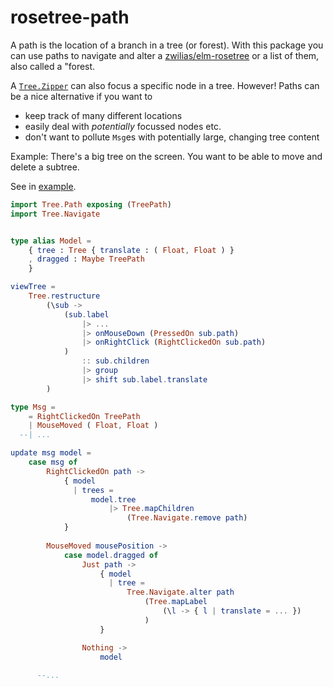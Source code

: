 # rosetree-path

A path is the location of a branch in a tree (or forest).
With this package you can use paths to navigate and alter a [zwilias/elm-rosetree](https://package.elm-lang.org/packages/zwilias/elm-rosetree/latest/) or a list of them, also called a "forest.

A [`Tree.Zipper`](https://package.elm-lang.org/packages/zwilias/elm-rosetree/latest/Tree-Zipper) can also focus a specific node in a tree.
However! Paths can be a nice alternative if you want to
- keep track of many different locations
- easily deal with _potentially_ focussed nodes etc.
- don't want to pollute `Msg`es with potentially large, changing tree content

Example: There's a big tree on the screen. You want to be able to move and delete a subtree.

See in [example](https://github.com/lue-bird/rosetree-path/tree/master/example/).

```elm
import Tree.Path exposing (TreePath)
import Tree.Navigate


type alias Model =
    { tree : Tree { translate : ( Float, Float ) }
    , dragged : Maybe TreePath
    }

viewTree =
    Tree.restructure
        (\sub ->
            (sub.label
                |> ...
                |> onMouseDown (PressedOn sub.path)
                |> onRightClick (RightClickedOn sub.path)
            )
                :: sub.children
                |> group
                |> shift sub.label.translate
        )

type Msg =
    = RightClickedOn TreePath
    | MouseMoved ( Float, Float )
  --| ...

update msg model =
    case msg of
        RightClickedOn path ->
            { model
              | trees =
                  model.tree
                      |> Tree.mapChildren
                          (Tree.Navigate.remove path)
            }
        
        MouseMoved mousePosition ->
            case model.dragged of
                Just path ->
                    { model
                      | tree =
                          Tree.Navigate.alter path
                              (Tree.mapLabel
                                  (\l -> { l | translate = ... })
                              )
                    }

                Nothing ->
                    model
        
      --...
```

